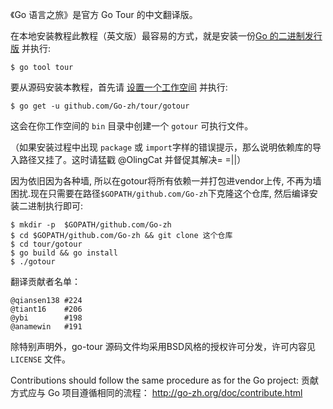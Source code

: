 《Go 语言之旅》是官方 Go Tour 的中文翻译版。

在本地安装教程此教程（英文版）最容易的方式，就是安装一份[Go 的二进制发行版](https://golang.org/dl/) 并执行:

	$ go tool tour

要从源码安装本教程，首先请 [设置一个工作空间](https://go-zh.org/doc/code.html) 并执行:

	$ go get -u github.com/Go-zh/tour/gotour

这会在你工作空间的 `bin` 目录中创建一个 `gotour` 可执行文件。

（如果安装过程中出现 `package` 或 `import`字样的错误提示，那么说明依赖库的导入路径又挂了。这时请猛戳 @OlingCat 并督促其解决= =||）

因为依旧因为各种墙, 所以在gotour将所有依赖一并打包进vendor上传, 不再为墙困扰.现在只需要在路径`$GOPATH/github.com/Go-zh`下克隆这个仓库, 然后编译安装二进制执行即可:

	$ mkdir -p  $GOPATH/github.com/Go-zh
	$ cd $GOPATH/github.com/Go-zh && git clone 这个仓库
	$ cd tour/gotour
	$ go build && go install
	$ ./gotour


翻译贡献者名单：

	@qiansen138	#224
	@tiant16	#206
	@ybi		#198
	@anamewin	#191

除特别声明外，go-tour 源码文件均采用BSD风格的授权许可分发，许可内容见 `LICENSE` 文件。

Contributions should follow the same procedure as for the Go project:
贡献方式应与 Go 项目遵循相同的流程：
http://go-zh.org/doc/contribute.html